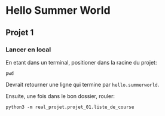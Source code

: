 # Hello Summer World

## Projet 1

### Lancer en local

En etant dans un terminal, positioner dans la racine du projet:
```shell
pwd
```
Devrait retourner une ligne qui termine par `hello.summerworld`.

Ensuite, une fois dans le bon dossier, rouler:

```shell
python3 -m real_projet.projet_01.liste_de_course
```